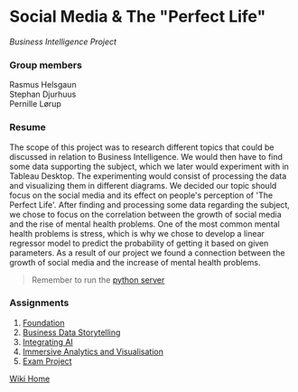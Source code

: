 # Social Media & The "Perfect Life"

_Business Intelligence Project_

### Group members

Rasmus Helsgaun  
Stephan Djurhuus  
Pernille Lørup

### Resume

The scope of this project was to research different topics that could be discussed in relation to Business Intelligence. We would then have to find some data supporting the subject, which we later would experiment with in Tableau Desktop. The experimenting would consist of processing the data and visualizing them in different diagrams. We decided our topic should focus on the social media and its effect on people's perception of 'The Perfect Life'. After finding and processing some data regarding the subject, we chose to focus on the correlation between the growth of social media and the rise of mental health problems. One of the most common mental health problems is stress, which is why we chose to develop a linear regressor model to predict the probability of getting it based on given parameters.
As a result of our project we found a connection between the growth of social media and the increase of mental health problems.

> Remember to run the [python server](flask-server)

### Assignments

1. [Foundation](https://github.com/Soft20/Business-Intelligence/wiki/Foundation)
2. [Business Data Storytelling](https://github.com/Soft20/Business-Intelligence/wiki/Storytelling)
3. [Integrating AI](https://github.com/Soft20/Business-Intelligence/wiki/Integrating-AI)
4. [Immersive Analytics and Visualisation](https://github.com/Soft20/Business-Intelligence/wiki/Immersive-Analytics-and-Visualisation)
5. [Exam Project](https://github.com/Soft20/Business-Intelligence/wiki/Exam-Project)

[Wiki Home](https://github.com/Soft20/Business-Intelligence/wiki)
